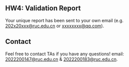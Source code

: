 ## HW4: **Validation Report**

Your unique report has been sent to your own email (e.g. 202x20xxx@ruc.edu.cn or xxxxxxxx@qq.com).



## Contact

Feel free to contact TAs if you have any questions! email: [2022200147@ruc.edu.cn](mailto:2022200147@ruc.edu.cn) & [2022200183@ruc.edu.cn](mailto:2022200183@ruc.edu.cn).
